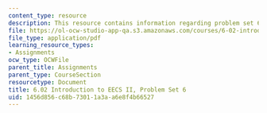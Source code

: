 ```yaml
---
content_type: resource
description: This resource contains information regarding problem set 6.
file: https://ol-ocw-studio-app-qa.s3.amazonaws.com/courses/6-02-introduction-to-eecs-ii-digital-communication-systems-fall-2012/1456d856c68b73011a3aa6e8f4b66527_MIT6_02F12_ps6.pdf
file_type: application/pdf
learning_resource_types:
- Assignments
ocw_type: OCWFile
parent_title: Assignments
parent_type: CourseSection
resourcetype: Document
title: 6.02 Introduction to EECS II, Problem Set 6
uid: 1456d856-c68b-7301-1a3a-a6e8f4b66527
---
```

